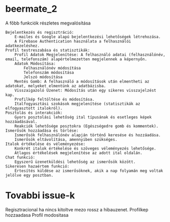 # beermate_2


A főbb funkciók részletes megvalósítása

    Bejelentkezés és regisztráció:
        E-mailes és Google alapú bejelentkezési lehetőségek létrehozása.
        A Firebase Authentication használata a felhasználói adatkezeléshez.
    Profil testreszabása és statisztikák:
        Profil Adatok Megjelenítése: A felhasználó adatai (felhasználónév, email, telefonszám) alapértelmezetten megjelennek a képernyőn.
        Adatok Módosítása:
            Felhasználónév módosítása
            Telefonszám módosítása
            Jelszó módosítása
        Mentés Gomb: A felhasználó a módosítások után elmentheti az adatokat, melyeket elmentünk az adatbázisba.
        Visszaigazoló Üzenet: Módosítás után egy sikeres visszajelzést kap.
        Profilkép feltöltése és módosítása.
        Italfogyasztási szokások megjelenítése (statisztikák az elfogyasztott italokról).
    Posztolás és interakciók:
        Gyors posztolási lehetőség ital típusának és esetleges képek hozzáadásával.
        Reakciók lehetősége posztokra (Egészségedre gomb és kommentek).
    Ismerősök hozzáadása és törlése:
        Ismerősök felhasználónév alapján történő keresése és hozzáadása.
        Ismerősök eltávolítása, amennyiben szükséges.
    Italok értékelése és véleményezése:
        Konkrét italok értékelése és szöveges véleményezés lehetősége.
        Átlagos értékelések megjelenítése az adott ital oldalán.
    Chat funkció:
        Egyszerű üzenetküldési lehetőség az ismerősök között.
    Sikeresen hazaértem funkció:
        Értesítés küldése az ismerősöknek, akik a nap folyamán meg voltak jelölve egy posztban.


# Tovabbi issue-k
Regisztracional ha nincs kitoltve mezo rossz a hibauzenet.
Profilkep hozzaadasa
Profil modositasa
